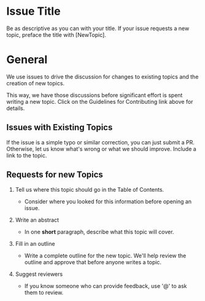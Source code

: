 # Issue Title

Be as descriptive as you can with your title. If your issue requests a new topic, preface the title with [NewTopic].

# General

We use issues to drive the discussion for changes to existing topics and the creation of new topics.

This way, we have those discussions before significant effort is spent writing a new topic. Click on the Guidelines for Contributing link above for details.

## Issues with Existing Topics

If the issue is a simple typo or similar correction, you can just submit a PR.
Otherwise, let us know what's wrong or what we should improve. Include a link to the topic.

## Requests for new Topics

1. Tell us where this topic should go in the Table of Contents.

   - Consider where you looked for this information before opening an issue.

2. Write an abstract

   - In one **short** paragraph, describe what this topic will cover.

3. Fill in an outline

    - Write a complete outline for the new topic. We'll help review the outline and approve that before anyone writes a topic.

4. Suggest reviewers

    - If you know someone who can provide feedback, use '@' to ask them to review.


<!--HONumber=Aug16_HO2-->


